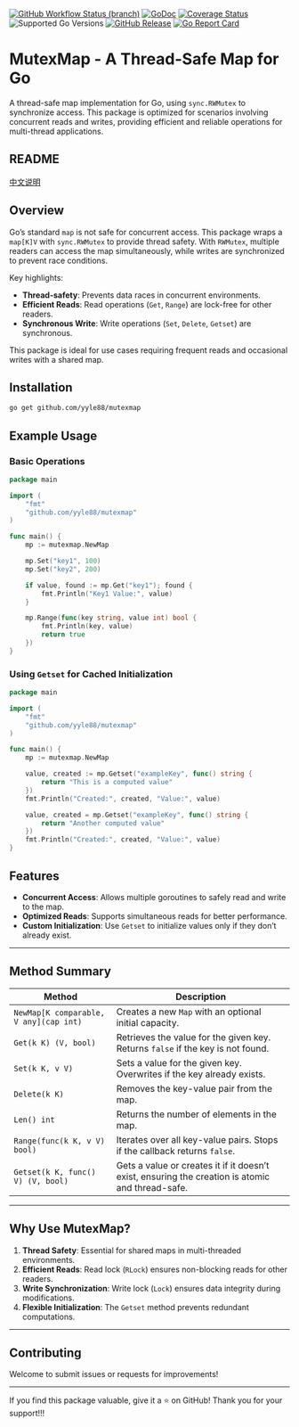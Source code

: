 [![GitHub Workflow Status (branch)](https://img.shields.io/github/actions/workflow/status/yyle88/mutexmap/release.yml?branch=main&label=BUILD)](https://github.com/yyle88/mutexmap/actions/workflows/release.yml?query=branch%3Amain)
[![GoDoc](https://pkg.go.dev/badge/github.com/yyle88/mutexmap)](https://pkg.go.dev/github.com/yyle88/mutexmap)
[![Coverage Status](https://img.shields.io/coveralls/github/yyle88/mutexmap/master.svg)](https://coveralls.io/github/yyle88/mutexmap?branch=main)
![Supported Go Versions](https://img.shields.io/badge/Go-1.22%2C%201.23-lightgrey.svg)
[![GitHub Release](https://img.shields.io/github/release/yyle88/mutexmap.svg)](https://github.com/yyle88/mutexmap/releases)
[![Go Report Card](https://goreportcard.com/badge/github.com/yyle88/mutexmap)](https://goreportcard.com/report/github.com/yyle88/mutexmap)

# MutexMap - A Thread-Safe Map for Go

A thread-safe map implementation for Go, using `sync.RWMutex` to synchronize access. This package is optimized for scenarios involving concurrent reads and writes, providing efficient and reliable operations for multi-thread applications.

## README

[中文说明](README.zh.md)

## Overview

Go’s standard `map` is not safe for concurrent access. This package wraps a `map[K]V` with `sync.RWMutex` to provide thread safety. With `RWMutex`, multiple readers can access the map simultaneously, while writes are synchronized to prevent race conditions.

Key highlights:
- **Thread-safety**: Prevents data races in concurrent environments.
- **Efficient Reads**: Read operations (`Get`, `Range`) are lock-free for other readers.
- **Synchronous Write**: Write operations (`Set`, `Delete`, `Getset`) are synchronous.

This package is ideal for use cases requiring frequent reads and occasional writes with a shared map.

## Installation

```bash  
go get github.com/yyle88/mutexmap  
```  

## Example Usage

### Basic Operations

```go  
package main  

import (  
	"fmt"  
	"github.com/yyle88/mutexmap"  
)  

func main() {  
	mp := mutexmap.NewMap   

	mp.Set("key1", 100)  
	mp.Set("key2", 200)  

	if value, found := mp.Get("key1"); found {  
		fmt.Println("Key1 Value:", value)  
	}  

	mp.Range(func(key string, value int) bool {  
		fmt.Println(key, value)  
		return true  
	})  
}  
```  

### Using `Getset` for Cached Initialization

```go  
package main  

import (  
	"fmt"  
	"github.com/yyle88/mutexmap"  
)  

func main() {  
	mp := mutexmap.NewMap   

	value, created := mp.Getset("exampleKey", func() string {  
		return "This is a computed value"  
	})  
	fmt.Println("Created:", created, "Value:", value)  

	value, created = mp.Getset("exampleKey", func() string {  
		return "Another computed value"  
	})  
	fmt.Println("Created:", created, "Value:", value)  
}  
```  

## Features

- **Concurrent Access**: Allows multiple goroutines to safely read and write to the map.
- **Optimized Reads**: Supports simultaneous reads for better performance.
- **Custom Initialization**: Use `Getset` to initialize values only if they don’t already exist.

---

## Method Summary

| Method                                 | Description                                                                                      |  
|----------------------------------------|--------------------------------------------------------------------------------------------------|  
| `NewMap[K comparable, V any](cap int)` | Creates a new `Map` with an optional initial capacity.                                           |  
| `Get(k K) (V, bool)`                   | Retrieves the value for the given key. Returns `false` if the key is not found.                  |  
| `Set(k K, v V)`                        | Sets a value for the given key. Overwrites if the key already exists.                            |  
| `Delete(k K)`                          | Removes the key-value pair from the map.                                                         |  
| `Len() int`                            | Returns the number of elements in the map.                                                       |  
| `Range(func(k K, v V) bool)`           | Iterates over all key-value pairs. Stops if the callback returns `false`.                        |  
| `Getset(k K, func() V) (V, bool)`      | Gets a value or creates it if it doesn’t exist, ensuring the creation is atomic and thread-safe. |  

---

## Why Use MutexMap?

1. **Thread Safety**: Essential for shared maps in multi-threaded environments.
2. **Efficient Reads**: Read lock (`RLock`) ensures non-blocking reads for other readers.
3. **Write Synchronization**: Write lock (`Lock`) ensures data integrity during modifications.
4. **Flexible Initialization**: The `Getset` method prevents redundant computations.

---

## Contributing

Welcome to submit issues or requests for improvements!

---  

If you find this package valuable, give it a ⭐ on GitHub! Thank you for your support!!!
